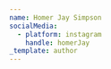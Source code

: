 ```yaml
---
name: Homer Jay Simpson
socialMedia:
  - platform: instagram
    handle: homerJay
_template: author
---
```


